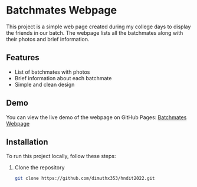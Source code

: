 # Batchmates Webpage

This project is a simple web page created during my college days to display the friends in our batch. The webpage lists all the batchmates along with their photos and brief information.

## Features

- List of batchmates with photos
- Brief information about each batchmate
- Simple and clean design

## Demo

You can view the live demo of the webpage on GitHub Pages: [Batchmates Webpage](https://dimuthx353.github.io/hndit2022/)

## Installation

To run this project locally, follow these steps:

1. Clone the repository
   ```sh
   git clone https://github.com/dimuthx353/hndit2022.git
   ```
